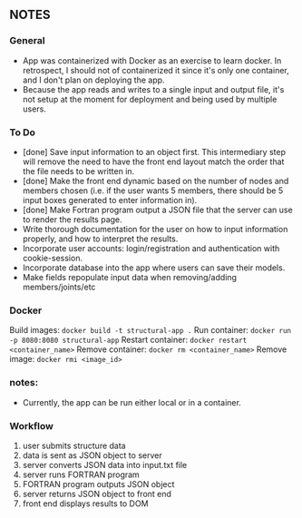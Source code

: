 ## NOTES

### General
- App was containerized with Docker as an exercise to learn docker. In retrospect, I should not of containerized it since it's only one container, and I don't plan on deploying the app.
- Because the app reads and writes to a single input and output file, it's not setup at the moment for deployment and being used by multiple users.

### To Do
- [done] Save input information to an object first. This intermediary step will remove the need to have the front end layout match the order that the file needs to be written in.
- [done] Make the front end dynamic based on the number of nodes and members chosen (i.e. if the user wants 5 members, there should be 5 input boxes generated to enter information in).
- [done] Make Fortran program output a JSON file that the server can use to render the results page.
- Write thorough documentation for the user on how to input information properly, and how to interpret the results.
- Incorporate user accounts: login/registration and authentication with cookie-session.
- Incorporate database into the app where users can save their models.
- Make fields repopulate input data when removing/adding members/joints/etc

### Docker
Build images:			`docker build -t structural-app .`
Run container:			`docker run -p 8080:8080 structural-app`
Restart container:		`docker restart <container_name>`
Remove container:		`docker rm <container_name>`
Remove image:			`docker rmi <image_id>`

### notes:
- Currently, the app can be run either local or in a container.


### Workflow
1. user submits structure data
2. data is sent as JSON object to server
3. server converts JSON data into input.txt file
4. server runs FORTRAN program
5. FORTRAN program outputs JSON object
5. server returns JSON object to front end
6. front end displays results to DOM